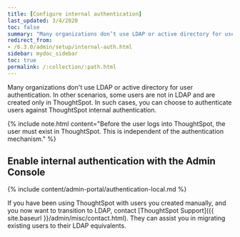 ```yaml
---
title: [Configure internal authentication]
last_updated: 3/4/2020
toc: false
summary: "Many organizations don’t use LDAP or active directory for user authentication. In other scenarios, some users are not in LDAP and are created only in ThoughtSpot. In such cases, you can choose to authenticate users against ThoughtSpot internal authentication."
redirect_from:
- /6.3.0/admin/setup/internal-auth.html
sidebar: mydoc_sidebar
toc: true
permalink: /:collection/:path.html
---
```


Many organizations don't use LDAP or active directory for user authentication. In other scenarios, some users are not in LDAP and are created only in ThoughtSpot. In such cases, you can choose to authenticate users against ThoughtSpot internal authentication.

{% include note.html content="Before the user logs into ThoughtSpot, the user must exist in ThoughtSpot. This is independent of the authentication mechanism." %}

## Enable internal authentication with the Admin Console

{% include content/admin-portal/authentication-local.md %}

If you have been using ThoughtSpot with users you created manually, and you now want to transition to LDAP, contact [ThoughtSpot Support]({{ site.baseurl }}/admin/misc/contact.html). They can assist you in migrating existing users to their LDAP equivalents.
